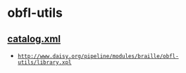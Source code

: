 # obfl-utils

## [catalog.xml](resources/META-INF/catalog.xml)

- [`http://www.daisy.org/pipeline/modules/braille/obfl-utils/library.xpl`](resources/xml/library.xpl)


<link rev="dp2:doc" href="./"/>
<link rel="rdf:type" href="http://www.daisy.org/ns/pipeline/apidoc"/>
